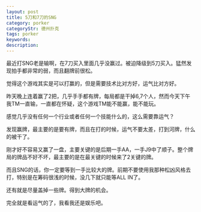 ```yaml
---
layout: post
title: 5刀和7刀的SNG
category: porker
categoryStr: 德州扑克
tags: porker
keywords: 
description: 
---
```



最近打SNG老是输啊，在7刀买入里面几乎没赢过。被迫降级到5刀买入。猛然发现拍手都非常的弱，而且翻牌前很松。

觉得这个游戏其实是可以打赢的，但是需要技术比对方好，运气比对方好。

昨天晚上连着赢了2把，几乎手手都有牌，每局都是干掉6,7个人，然而今天下午我TM一直输，一直都在怀疑，这个游戏TM能不能赢，能不能玩。

感觉几乎没有任何一个行业或者任何一个技能什么的，这么需要靠运气？

发现赢牌，最主要的是要有牌，而且在打的时候，运气不要太差，打到河牌，什么的被干了。

刚才好不容易又赢了一盘，主要关键的是后期一手AA，一手J9中了顺子。整个牌局的牌品不好不坏，最主要的是在最关键的时候来了2关键的牌。

而且SNG的话，你一定要等到一手比较大的牌。前期不要使用我那种松凶风格去打，特别是在筹码很浅的时候，没几下就只能等ALL IN了。

还有就是尽量盖掉一些牌。得到大牌的机会。

完全就是看运气的了，我看我还是娱乐吧。





